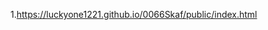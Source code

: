<!-- https://github.com/luckyone1221/0066Skaf -->

1.<https://luckyone1221.github.io/0066Skaf/public/index.html>